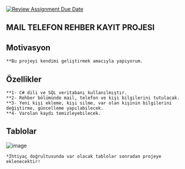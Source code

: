 [![Review Assignment Due Date](https://classroom.github.com/assets/deadline-readme-button-24ddc0f5d75046c5622901739e7c5dd533143b0c8e959d652212380cedb1ea36.svg)](https://classroom.github.com/a/uelKf0-p)

## MAIL TELEFON REHBER KAYIT PROJESI

  ## Motivasyon
  
    **Bu projeyi kendimi geliştirmek amacıyla yapıyorum.
    
  
  ## Özellikler
  
    **1- C# dili ve SQL veritabanı kullanılmıştır.
    **2- Rehber bölümünde mail, telefon ve kişi bilgilerini tutulacak.
    **3- Yeni kişi ekleme, kişi silme, var olan kişinin bilgilerini değiştirme, güncelleme yapılabilecek.
    **4- Varolan kaydı temizleyebilecek.
    
  ## Tablolar

![image](https://user-images.githubusercontent.com/75333997/236642315-65793f1e-124b-4647-bbea-c635ab3330d9.png)

    *İhtiyaç doğrultusunda var olacak tablolar sonradan projeye eklenecektir!

